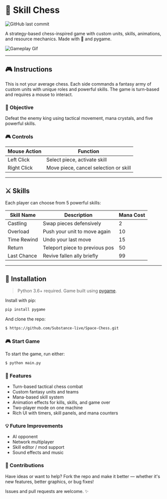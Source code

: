 # 🧠 Skill Chess

![GitHub last commit](https://img.shields.io/github/last-commit/Substance-live/Space-Chess)

A strategy-based chess-inspired game with custom units, skills, animations, and resource mechanics. Made with 💖 and pygame.

![Gameplay Gif](your_gif_link_here.gif)

---

## 🎮 Instructions

This is not your average chess. Each side commands a fantasy army of custom units with unique roles and powerful skills. The game is turn-based and requires a mouse to interact.

### 🧩 Objective
Defeat the enemy king using tactical movement, mana crystals, and five powerful skills.

### 🎮 Controls
| Mouse Action     | Function                              |
|------------------|---------------------------------------|
| Left Click       | Select piece, activate skill          |
| Right Click      | Move piece, cancel selection or skill |

---

## ⚔️ Skills

Each player can choose from 5 powerful skills:

| Skill Name         | Description                 | Mana Cost |
|--------------------|-----------------------------|-----------|
| Castling           | Swap pieces defensively     | 2         |
| Overload           | Push your unit to move again| 10        |
| Time Rewind        | Undo your last move         | 15        |
| Return             | Teleport piece to previous pos| 50      |
| Last Chance        | Revive fallen ally briefly  | 99        |

---

## 🧪 Installation

> Python 3.6+ required. Game built using [pygame](https://www.pygame.org/).

Install with pip:
```bash
pip install pygame
```

And clone the repo:

```bash
$ https://github.com/Substance-live/Space-Chess.git
```

### 🎮 Start Game
To start the game, run either:
```bash
$ python main.py
```

### 🧠 Features
* Turn-based tactical chess combat
* Custom fantasy units and teams
* Mana-based skill system
* Animation effects for kills, skills, and game over
* Two-player mode on one machine
* Rich UI with timers, skill panels, and mana counters

### 💡 Future Improvements
- AI opponent
- Network multiplayer
- Skill editor / mod support
- Sound effects and music

### 🤝 Contributions
Have ideas or want to help? Fork the repo and make it better — whether it's new features, better graphics, or bug fixes!

Issues and pull requests are welcome. ✨
